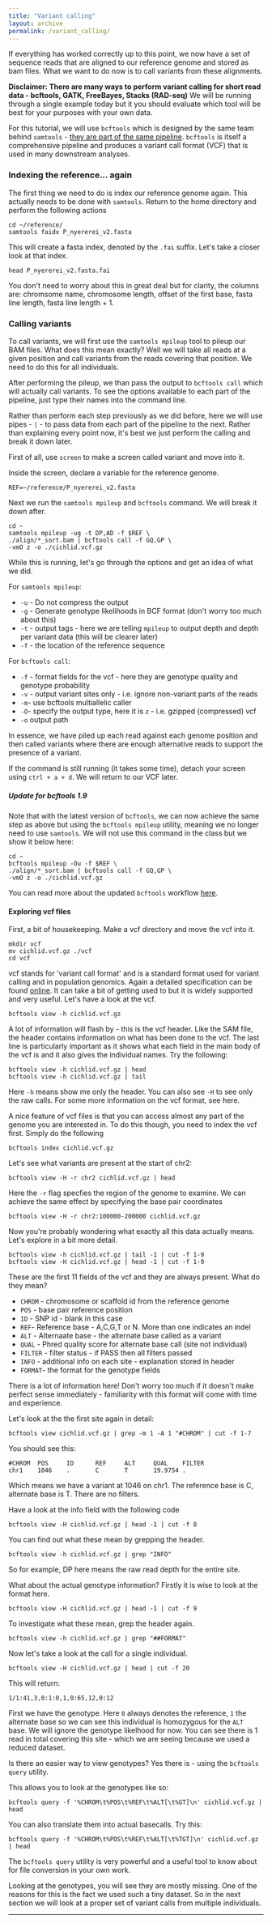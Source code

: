 ```yaml
---
title: "Variant calling"
layout: archive
permalink: /variant_calling/
---
```


If everything has worked correctly up to this point, we now have a set of sequence reads that are aligned to our reference genome and stored as bam files. What we want to do now is to call variants from these alignments.

**Disclaimer: There are many ways to perform variant calling for short read data - bcftools, GATK, FreeBayes, Stacks (RAD-seq)** We will be running through a single example today but it you should evaluate which tool will be best for your purposes with your own data.

For this tutorial, we will use `bcftools` which is designed by the same team behind `samtools` - [they are part of the same pipeline](http://www.htslib.org/). `bcftools` is itself a comprehensive pipeline and produces a variant call format (VCF) that is used in many downstream analyses.

### Indexing the reference... again

The first thing we need to do is index our reference genome again. This actually needs to be done with `samtools`. Return to the home directory and perform the following actions

```shell
cd ~/reference/
samtools faidx P_nyererei_v2.fasta
```

This will create a fasta index, denoted by the `.fai` suffix. Let's take a closer look at that index.

```shell
head P_nyererei_v2.fasta.fai
```

You don't need to worry about this in great deal but for clarity, the columns are: chromsome name, chromosome length, offset of the first base, fasta line length, fasta line length + 1.

### Calling variants

To call variants, we will first use the `samtools mpileup` tool to pileup our BAM files. What does this mean exactly? Well we will take all reads at a given position and call variants from the reads covering that position. We need to do this for all individuals.

After performing the pileup, we than pass the output to `bcftools call` which will actually call variants. To see the options available to each part of the pipeline, just type their names into the command line.

Rather than perform each step previously as we did before, here we will use pipes - `|` - to pass data from each part of the pipeline to the next. Rather than explaining every point now, it's best we just perform the calling and break it down later.

First of all, use `screen` to make a screen called variant and move into it.

Inside the screen, declare a variable for the reference genome.

```shell
REF=~/reference/P_nyererei_v2.fasta
```

Next we run the `samtools mpileup` and `bcftools` command. We will break it down after.

```shell
cd ~
samtools mpileup -ug -t DP,AD -f $REF \
./align/*_sort.bam | bcftools call -f GQ,GP \
-vmO z -o ./cichlid.vcf.gz
```

While this is running, let's go through the options and get an idea of what we did.

For `samtools mpileup`:

* `-u` - Do not compress the output
* `-g` - Generate genotype likelihoods in BCF format (don't worry too much about this)
* `-t` - output tags - here we are telling `mpileup` to output depth and depth per variant data (this will be clearer later)
* `-f` - the location of the reference sequence

For `bcftools call`:

* `-f` - format fields for the vcf - here they are genotype quality and genotype probability
* `-v` - output variant sites only - i.e. ignore non-variant parts of the reads
* `-m`- use bcftools multiallelic caller
* `-O`- specify the output type, here it is `z` - i.e. gzipped (compressed) vcf
* `-o` output path

In essence, we have piled up each read against each genome position and then called variants where there are enough alternative reads to support the presence of a variant.

If the command is still running (it takes some time), detach your screen using `ctrl + a + d`. We will return to our VCF later.

##### Update for bcftools 1.9

Note that with the latest version of `bcftools`, we can now achieve the same step as above but using the `bcftools mpileup` utility, meaning we no longer need to use `samtools`. We will not use this command in the class but we show it below here:

```shell
cd ~
bcftools mpileup -Ou -f $REF \
./align/*_sort.bam | bcftools call -f GQ,GP \
-vmO z -o ./cichlid.vcf.gz
```
You can read more about the updated `bcftools` workflow [here](http://www.htslib.org/workflow/#mapping_to_variant).


#### Exploring vcf files

First, a bit of housekeeping. Make a vcf directory and move the vcf into it.

```shell
mkdir vcf
mv cichlid.vcf.gz ./vcf
cd vcf
```

vcf stands for 'variant call format' and is a standard format used for variant calling and in population genomics. Again a detailed specification can be found [online](https://samtools.github.io/hts-specs/VCFv4.2.pdf). It can take a bit of getting used to but it is widely supported and very useful. Let's have a look at the vcf.

```shell
bcftools view -h cichlid.vcf.gz
```

A lot of information will flash by - this is the vcf header. Like the SAM file, the header contains information on what has been done to the vcf. The last line is particularly important as it shows what each field in the main body of the vcf is and it also gives the individual names. Try the following:

```shell
bcftools view -h cichlid.vcf.gz | head
bcftools view -h cichlid.vcf.gz | tail
```

Here `-h` means show me only the header. You can also see `-H` to see only the raw calls. For some more information on the vcf format, see here.

A nice feature of vcf files is that you can access almost any part of the genome you are interested in. To do this though, you need to index the vcf first. Simply do the following

```shell
bcftools index cichlid.vcf.gz
```

Let's see what variants are present at the start of chr2:

```shell
bcftools view -H -r chr2 cichlid.vcf.gz | head
```

Here the `-r` flag specfies the region of the genome to examine. We can achieve the same effect by specifying the base pair coordinates

```shell
bcftools view -H -r chr2:100000-200000 cichlid.vcf.gz
```
Now you're probably wondering what exactly all this data actually means. Let's explore in a bit more detail.

```shell
bcftools view -h cichlid.vcf.gz | tail -1 | cut -f 1-9
bcftools view -H cichlid.vcf.gz | head -1 | cut -f 1-9
```

These are the first 11 fields of the vcf and they are always present. What do they mean?

* `CHROM` - chromosome or scaffold id from the reference genome
* `POS` - base pair reference position
* `ID` - SNP id - blank in this case
* `REF`- Reference base - A,C,G,T or N. More than one indicates an indel
* `ALT` - Alternaate base - the alternate base called as a variant
* `QUAL` - Phred quality score for alternate base call (site not individual)
* `FILTER` - filter status - if PASS then all filters passed
* `INFO` - additional info on each site - explanation stored in header
* `FORMAT`- the format for the genotype fields

There is a lot of information here! Don't worry too much if it doesn't make perfect sense immediately - familiarity with this format will come with time and experience.

Let's look at the the first site again in detail:

```shell
bcftools view cichlid.vcf.gz | grep -m 1 -A 1 "#CHROM" | cut -f 1-7
```

You should see this:

```shell
#CHROM  POS     ID      REF     ALT     QUAL    FILTER
chr1    1046    .       C       T       19.9754 .
```

Which means we have a variant at 1046 on chr1. The reference base is C, alternate base is T. There are no filters.

Have a look at the info field with the following code

```shell
bcftools view -H cichlid.vcf.gz | head -1 | cut -f 8
```
You can find out what these mean by grepping the header.

```shell
bcftools view -h cichlid.vcf.gz | grep "INFO"
```

So for example, DP here means the raw read depth for the entire site.

What about the actual genotype information? Firstly it is wise to look at the format here.

```shell
bcftools view -H cichlid.vcf.gz | head -1 | cut -f 9
```

To investigate what these mean, grep the header again.

```shell
bcftools view -h cichlid.vcf.gz | grep "##FORMAT"
```

Now let's take a look at the call for a single individual.

```shell
bcftools view -H cichlid.vcf.gz | head | cut -f 20
```

This will return:

```shell
1/1:41,3,0:1:0,1,0:65,12,0:12
```

First we have the genotype. Here `0` always denotes the reference, `1` the alternate base so we can see this individual is homozygous for the `ALT` base. We will ignore the genotype likelhood for now. You can see there is 1 read in total covering this site - which we are seeing because we used a reduced dataset.

Is there an easier way to view genotypes? Yes there is - using the `bcftools query` utility.

This allows you to look at the genotypes like so:

```
bcftools query -f '%CHROM\t%POS\t%REF\t%ALT[\t%GT]\n' cichlid.vcf.gz | head
```
You can also translate them into actual basecalls. Try this:

```
bcftools query -f '%CHROM\t%POS\t%REF\t%ALT[\t%TGT]\n' cichlid.vcf.gz | head
```
The `bcftools query` utility is very powerful and a useful tool to know about for file conversion in your own work.

Looking at the genotypes, you will see they are mostly missing. One of the reasons for this is the fact we used such a tiny dataset. So in the next section we will look at a proper set of variant calls from multiple individuals.

---
